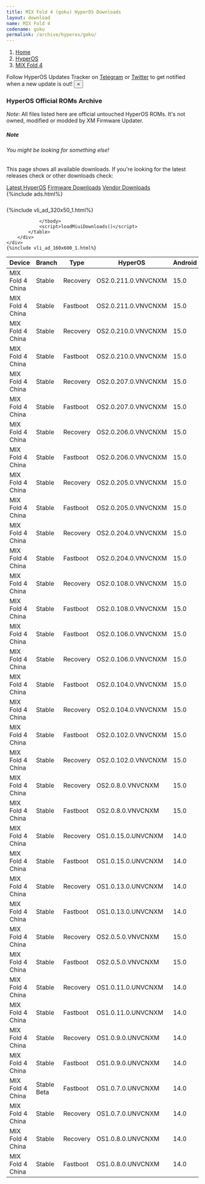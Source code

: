 ```yaml
---
title: MIX Fold 4 (goku) HyperOS Downloads
layout: download
name: MIX Fold 4
codename: goku
permalink: /archive/hyperos/goku/
---
```

<nav aria-label="breadcrumb">
    <ol class="breadcrumb">
        <li class="breadcrumb-item"><a href="/">Home</a></li>
        <li class="breadcrumb-item"><a href="/hyperos/">HyperOS</a></li>
        <li class="breadcrumb-item active" aria-current="page"><a href="/hyperos/goku/">MIX Fold 4</a></li>
    </ol>
</nav>
<div class="alert alert-primary alert-dismissible fade show" role="alert">
    Follow HyperOS Updates Tracker on <a href="https://t.me/MIUIUpdatesTracker" class="alert-link">Telegram</a>
     or <a href="https://twitter.com/MiFwUpdater" class="alert-link">Twitter</a> to get notified when a new update is out!
    <button type="button" class="close" data-dismiss="alert" aria-label="Close">
        <span aria-hidden="true">&times;</span>
    </button>
</div>

### HyperOS Official ROMs Archive
*Note*: All files listed here are official untouched HyperOS ROMs. It's not owned, modified or modded by XM Firmware Updater.
<div class="card">
  <div class="card-body">
    <h5 class="card-title">Note</h5>
    <h6 class="card-subtitle mb-2 text-muted">You might be looking for something else!</h6>
    <p class="card-text">This page shows all available downloads.
     If you're looking for the latest releases check or other downloads check:</p>
    <a href="/hyperos/goku/" class="card-link">Latest HyperOS</a>
    <a href="/firmware/goku/" class="card-link">Firmware Downloads</a>
    <a href="/vendor/goku/" class="card-link">Vendor Downloads</a>
  </div>
</div>
{%include ads.html%}
<div class="row justify-content-center">
    <div class="col-10">
        <div class="table-responsive-md" style="margin-top: 25px;">
            {%include vli_ad_320x50_1.html%}
            <table id="miui" class="display dt-responsive nowrap compact table table-striped table-hover table-sm">
                <thead class="thead-dark">
                    <tr>
                        <th data-ref="device">Device</th>
                        <th data-ref="branch">Branch</th>
                        <th data-ref="type">Type</th>
                        <th data-ref="miui">HyperOS</th>
                        <th data-ref="android">Android</th>
                        <th data-ref="size">Size</th>
                        <th data-ref="size">Date</th>
                        <th data-ref="link">Link</th>
                    </tr>
                </thead>
                <tbody>
                <tr><td>MIX Fold 4 China</td><td>Stable</td><td>Recovery</td><td>OS2.0.211.0.VNVCNXM</td><td>15.0</td><td>7.7 GB</td><td>2025-10-16</td><td><a href="/hyperos/goku/stable/OS2.0.211.0.VNVCNXM/">Download</a></td></tr>
<tr><td>MIX Fold 4 China</td><td>Stable</td><td>Fastboot</td><td>OS2.0.211.0.VNVCNXM</td><td>15.0</td><td>9.7 GB</td><td>2025-09-28</td><td><a href="/hyperos/goku/stable/OS2.0.211.0.VNVCNXM/">Download</a></td></tr>
<tr><td>MIX Fold 4 China</td><td>Stable</td><td>Recovery</td><td>OS2.0.210.0.VNVCNXM</td><td>15.0</td><td>7.7 GB</td><td>2025-09-19</td><td><a href="/hyperos/goku/stable/OS2.0.210.0.VNVCNXM/">Download</a></td></tr>
<tr><td>MIX Fold 4 China</td><td>Stable</td><td>Fastboot</td><td>OS2.0.210.0.VNVCNXM</td><td>15.0</td><td>9.7 GB</td><td>2025-09-12</td><td><a href="/hyperos/goku/stable/OS2.0.210.0.VNVCNXM/">Download</a></td></tr>
<tr><td>MIX Fold 4 China</td><td>Stable</td><td>Recovery</td><td>OS2.0.207.0.VNVCNXM</td><td>15.0</td><td>7.7 GB</td><td>2025-08-20</td><td><a href="/hyperos/goku/stable/OS2.0.207.0.VNVCNXM/">Download</a></td></tr>
<tr><td>MIX Fold 4 China</td><td>Stable</td><td>Fastboot</td><td>OS2.0.207.0.VNVCNXM</td><td>15.0</td><td>9.7 GB</td><td>2025-08-07</td><td><a href="/hyperos/goku/stable/OS2.0.207.0.VNVCNXM/">Download</a></td></tr>
<tr><td>MIX Fold 4 China</td><td>Stable</td><td>Recovery</td><td>OS2.0.206.0.VNVCNXM</td><td>15.0</td><td>7.7 GB</td><td>2025-07-11</td><td><a href="/hyperos/goku/stable/OS2.0.206.0.VNVCNXM/">Download</a></td></tr>
<tr><td>MIX Fold 4 China</td><td>Stable</td><td>Fastboot</td><td>OS2.0.206.0.VNVCNXM</td><td>15.0</td><td>9.7 GB</td><td>2025-07-03</td><td><a href="/hyperos/goku/stable/OS2.0.206.0.VNVCNXM/">Download</a></td></tr>
<tr><td>MIX Fold 4 China</td><td>Stable</td><td>Recovery</td><td>OS2.0.205.0.VNVCNXM</td><td>15.0</td><td>7.7 GB</td><td>2025-06-18</td><td><a href="/hyperos/goku/stable/OS2.0.205.0.VNVCNXM/">Download</a></td></tr>
<tr><td>MIX Fold 4 China</td><td>Stable</td><td>Fastboot</td><td>OS2.0.205.0.VNVCNXM</td><td>15.0</td><td>9.7 GB</td><td>2025-06-10</td><td><a href="/hyperos/goku/stable/OS2.0.205.0.VNVCNXM/">Download</a></td></tr>
<tr><td>MIX Fold 4 China</td><td>Stable</td><td>Recovery</td><td>OS2.0.204.0.VNVCNXM</td><td>15.0</td><td>7.7 GB</td><td>2025-06-03</td><td><a href="/hyperos/goku/stable/OS2.0.204.0.VNVCNXM/">Download</a></td></tr>
<tr><td>MIX Fold 4 China</td><td>Stable</td><td>Fastboot</td><td>OS2.0.204.0.VNVCNXM</td><td>15.0</td><td>9.7 GB</td><td>2025-05-30</td><td><a href="/hyperos/goku/stable/OS2.0.204.0.VNVCNXM/">Download</a></td></tr>
<tr><td>MIX Fold 4 China</td><td>Stable</td><td>Recovery</td><td>OS2.0.108.0.VNVCNXM</td><td>15.0</td><td>7.7 GB</td><td>2025-05-14</td><td><a href="/hyperos/goku/stable/OS2.0.108.0.VNVCNXM/">Download</a></td></tr>
<tr><td>MIX Fold 4 China</td><td>Stable</td><td>Fastboot</td><td>OS2.0.108.0.VNVCNXM</td><td>15.0</td><td>9.9 GB</td><td>2025-04-22</td><td><a href="/hyperos/goku/stable/OS2.0.108.0.VNVCNXM/">Download</a></td></tr>
<tr><td>MIX Fold 4 China</td><td>Stable</td><td>Fastboot</td><td>OS2.0.106.0.VNVCNXM</td><td>15.0</td><td>10.0 GB</td><td>2025-04-18</td><td><a href="/hyperos/goku/stable/OS2.0.106.0.VNVCNXM/">Download</a></td></tr>
<tr><td>MIX Fold 4 China</td><td>Stable</td><td>Recovery</td><td>OS2.0.106.0.VNVCNXM</td><td>15.0</td><td>7.7 GB</td><td>2025-04-11</td><td><a href="/hyperos/goku/stable/OS2.0.106.0.VNVCNXM/">Download</a></td></tr>
<tr><td>MIX Fold 4 China</td><td>Stable</td><td>Fastboot</td><td>OS2.0.104.0.VNVCNXM</td><td>15.0</td><td>10.0 GB</td><td>2025-03-17</td><td><a href="/hyperos/goku/stable/OS2.0.104.0.VNVCNXM/">Download</a></td></tr>
<tr><td>MIX Fold 4 China</td><td>Stable</td><td>Recovery</td><td>OS2.0.104.0.VNVCNXM</td><td>15.0</td><td>7.7 GB</td><td>2025-03-07</td><td><a href="/hyperos/goku/stable/OS2.0.104.0.VNVCNXM/">Download</a></td></tr>
<tr><td>MIX Fold 4 China</td><td>Stable</td><td>Fastboot</td><td>OS2.0.102.0.VNVCNXM</td><td>15.0</td><td>10.0 GB</td><td>2025-01-24</td><td><a href="/hyperos/goku/stable/OS2.0.102.0.VNVCNXM/">Download</a></td></tr>
<tr><td>MIX Fold 4 China</td><td>Stable</td><td>Recovery</td><td>OS2.0.102.0.VNVCNXM</td><td>15.0</td><td>7.7 GB</td><td>2025-01-15</td><td><a href="/hyperos/goku/stable/OS2.0.102.0.VNVCNXM/">Download</a></td></tr>
<tr><td>MIX Fold 4 China</td><td>Stable</td><td>Recovery</td><td>OS2.0.8.0.VNVCNXM</td><td>15.0</td><td>7.7 GB</td><td>2024-12-30</td><td><a href="/hyperos/goku/stable/OS2.0.8.0.VNVCNXM/">Download</a></td></tr>
<tr><td>MIX Fold 4 China</td><td>Stable</td><td>Fastboot</td><td>OS2.0.8.0.VNVCNXM</td><td>15.0</td><td>10.0 GB</td><td>2024-12-23</td><td><a href="/hyperos/goku/stable/OS2.0.8.0.VNVCNXM/">Download</a></td></tr>
<tr><td>MIX Fold 4 China</td><td>Stable</td><td>Recovery</td><td>OS1.0.15.0.UNVCNXM</td><td>14.0</td><td>7.3 GB</td><td>2024-11-05</td><td><a href="/hyperos/goku/stable/OS1.0.15.0.UNVCNXM/">Download</a></td></tr>
<tr><td>MIX Fold 4 China</td><td>Stable</td><td>Fastboot</td><td>OS1.0.15.0.UNVCNXM</td><td>14.0</td><td>9.4 GB</td><td>2024-10-23</td><td><a href="/hyperos/goku/stable/OS1.0.15.0.UNVCNXM/">Download</a></td></tr>
<tr><td>MIX Fold 4 China</td><td>Stable</td><td>Recovery</td><td>OS1.0.13.0.UNVCNXM</td><td>14.0</td><td>7.3 GB</td><td>2024-10-10</td><td><a href="/hyperos/goku/stable/OS1.0.13.0.UNVCNXM/">Download</a></td></tr>
<tr><td>MIX Fold 4 China</td><td>Stable</td><td>Fastboot</td><td>OS1.0.13.0.UNVCNXM</td><td>14.0</td><td>9.3 GB</td><td>2024-09-29</td><td><a href="/hyperos/goku/stable/OS1.0.13.0.UNVCNXM/">Download</a></td></tr>
<tr><td>MIX Fold 4 China</td><td>Stable</td><td>Recovery</td><td>OS2.0.5.0.VNVCNXM</td><td>15.0</td><td>7.7 GB</td><td>2024-11-29</td><td><a href="/hyperos/goku/stable/OS2.0.5.0.VNVCNXM/">Download</a></td></tr>
<tr><td>MIX Fold 4 China</td><td>Stable</td><td>Fastboot</td><td>OS2.0.5.0.VNVCNXM</td><td>15.0</td><td>9.8 GB</td><td>2024-11-28</td><td><a href="/hyperos/goku/stable/OS2.0.5.0.VNVCNXM/">Download</a></td></tr>
<tr><td>MIX Fold 4 China</td><td>Stable</td><td>Recovery</td><td>OS1.0.11.0.UNVCNXM</td><td>14.0</td><td>7.2 GB</td><td>2024-09-06</td><td><a href="/hyperos/goku/stable/OS1.0.11.0.UNVCNXM/">Download</a></td></tr>
<tr><td>MIX Fold 4 China</td><td>Stable</td><td>Fastboot</td><td>OS1.0.11.0.UNVCNXM</td><td>14.0</td><td>9.2 GB</td><td>2024-08-29</td><td><a href="/hyperos/goku/stable/OS1.0.11.0.UNVCNXM/">Download</a></td></tr>
<tr><td>MIX Fold 4 China</td><td>Stable</td><td>Recovery</td><td>OS1.0.9.0.UNVCNXM</td><td>14.0</td><td>7.2 GB</td><td>2024-08-01</td><td><a href="/hyperos/goku/stable/OS1.0.9.0.UNVCNXM/">Download</a></td></tr>
<tr><td>MIX Fold 4 China</td><td>Stable</td><td>Fastboot</td><td>OS1.0.9.0.UNVCNXM</td><td>14.0</td><td>9.1 GB</td><td>2024-07-31</td><td><a href="/hyperos/goku/stable/OS1.0.9.0.UNVCNXM/">Download</a></td></tr>
<tr><td>MIX Fold 4 China</td><td>Stable Beta</td><td>Fastboot</td><td>OS1.0.7.0.UNVCNXM</td><td>14.0</td><td>9.1 GB</td><td>2024-07-13</td><td><a href="/hyperos/goku/stable beta/OS1.0.7.0.UNVCNXM/">Download</a></td></tr>
<tr><td>MIX Fold 4 China</td><td>Stable</td><td>Recovery</td><td>OS1.0.7.0.UNVCNXM</td><td>14.0</td><td>7.2 GB</td><td>2024-07-19</td><td><a href="/hyperos/goku/stable/OS1.0.7.0.UNVCNXM/">Download</a></td></tr>
<tr><td>MIX Fold 4 China</td><td>Stable</td><td>Recovery</td><td>OS1.0.8.0.UNVCNXM</td><td>14.0</td><td>7.2 GB</td><td>2024-07-22</td><td><a href="/hyperos/goku/stable/OS1.0.8.0.UNVCNXM/">Download</a></td></tr>
<tr><td>MIX Fold 4 China</td><td>Stable</td><td>Fastboot</td><td>OS1.0.8.0.UNVCNXM</td><td>14.0</td><td>9.1 GB</td><td>2024-07-17</td><td><a href="/hyperos/goku/stable/OS1.0.8.0.UNVCNXM/">Download</a></td></tr>

                </tbody>
                <script>loadMiuiDownloads()</script>
            </table>
        </div>
    </div>
    {%include vli_ad_160x600_1.html%}
</div>
